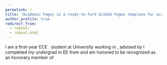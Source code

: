 ```yaml
---
permalink: /
title: "Academic Pages is a ready-to-fork GitHub Pages template for academic personal websites"
author_profile: true
redirect_from: 
  - /about/
  - /about.html
---
```


I am a first-year ECE . student at University working in , advised by  I completed my undergrad in EE from  and am honored to be recognized as an honorary member of
